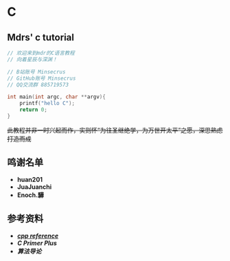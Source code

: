 # C

## Mdrs' c tutorial

```c
// 欢迎来到mdr的C语言教程
// 向着星辰与深渊！

// B站账号 Minsecrus
// GitHub账号 Minsecrus
// QQ交流群 885719573

int main(int argc, char **argv){
    printf("hello C");
    return 0;
}
```

~~此教程并非一时兴起而作，实则怀“为往圣继绝学，为万世开太平”之愿，深思熟虑打造而成~~

## 鸣谢名单

+ **huan201**
+ **JuaJuanchi**
+ **Enoch.驊**

## 参考资料

+ [***cpp reference***](https://zh.cppreference.com/w/c/language)
+ ***C Primer Plus***
+ ***算法导论***
